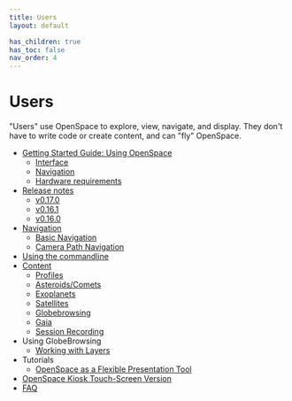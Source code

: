 ```yaml
---
title: Users
layout: default

has_children: true
has_toc: false
nav_order: 4
---
```


# Users
"Users" use OpenSpace to explore, view, navigate, and display. They don't have to write code or create content, and can "fly" OpenSpace.

- [Getting Started Guide: Using OpenSpace](getting-started/general)
    - [Interface](getting-started/interface)
    - [Navigation](getting-started/navigation)
    - [Hardware requirements](getting-started/hardware-requirements)
- [Release notes](release-notes/index)
  - [v0.17.0](release-notes/v0170)
  - [v0.16.1](release-notes/v0161)
  - [v0.16.0](release-notes/v0160)
- [Navigation](navigation/general.md)
  - [Basic Navigation](navigation/basic-navigation.md)
  - [Camera Path Navigation](navigation/camera-paths.md)
- [Using the commandline](commandline)
- [Content](content)
  - [Profiles](content/profiles/index)
  - [Asteroids/Comets](content/asteroids)
  - [Exoplanets](content/exoplanets)
  - [Satellites](content/satellites)
  - [Globebrowsing](content/globebrowsing)
  - [Gaia](content/gaia)
  - [Session Recording](content/session-recording)
- Using GlobeBrowsing
  - [Working with Layers](globebrowsing/working-with-layers.md)
- Tutorials
  - [OpenSpace as a Flexible Presentation Tool](tutorials/flexible-presentation)
- [OpenSpace Kiosk Touch-Screen Version](kiosk)
- [FAQ](faq)
